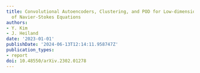 ```yaml
---
title: Convolutional Autoencoders, Clustering, and POD for Low-dimensional Parametrization
  of Navier-Stokes Equations
authors:
- Y. Kim
- J. Heiland
date: '2023-01-01'
publishDate: '2024-06-13T12:14:11.958747Z'
publication_types:
- report
doi: 10.48550/arXiv.2302.01278
---
```

